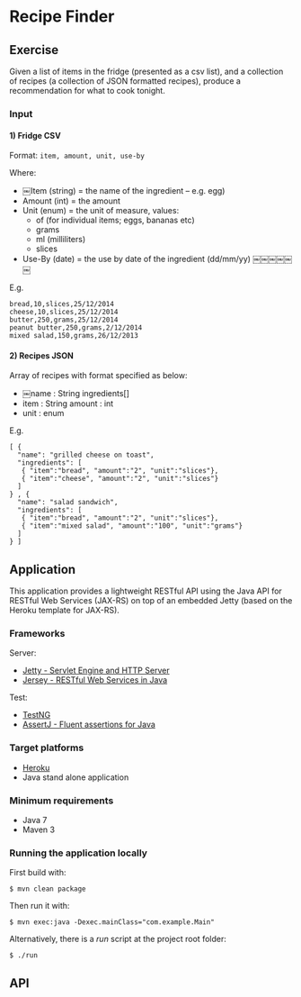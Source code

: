 # Recipe Finder

## Exercise

Given a list of items in the fridge (presented as a csv list), and a collection of recipes (a collection of JSON formatted recipes), produce a recommendation for what to cook tonight.


### Input
#### 1) Fridge CSVFormat: `item, amount, unit, use-by` 
Where:- ￼Item (string) = the name of the ingredient – e.g. egg) - Amount (int) = the amount- Unit (enum) = the unit of measure, values:	- of (for individual items; eggs, bananas etc) 
	- grams	- ml (milliliters)	- slices
- Use-By (date) = the use by date of the ingredient (dd/mm/yy)￼￼￼￼￼￼
E.g.
	bread,10,slices,25/12/2014	cheese,10,slices,25/12/2014	butter,250,grams,25/12/2014	peanut butter,250,grams,2/12/2014	mixed salad,150,grams,26/12/2013


#### 2) Recipes JSON
Array of recipes with format specified as below:
- ￼name : String ingredients[]- item : String amount : int - unit : enumE.g.
	[ {	  "name": "grilled cheese on toast",	  "ingredients": [	   { "item":"bread", "amount":"2", "unit":"slices"},	   { "item":"cheese", "amount":"2", "unit":"slices"}	  ]	} , {	  "name": "salad sandwich",	  "ingredients": [	   { "item":"bread", "amount":"2", "unit":"slices"},	   { "item":"mixed salad", "amount":"100", "unit":"grams"}	  ]	} ]


## Application

This application provides a lightweight RESTful API using the Java API for RESTful Web Services (JAX-RS) on top of an embedded Jetty (based on the Heroku template for JAX-RS).


### Frameworks

Server:

- [Jetty - Servlet Engine and HTTP Server](http://www.eclipse.org/jetty/)
- [Jersey - RESTful Web Services in Java](https://jersey.java.net/)

Test:

- [TestNG](http://testng.org/)
- [AssertJ - Fluent assertions for Java](http://joel-costigliola.github.io/assertj/index.html)

### Target platforms

- [Heroku](https://www.heroku.com/)
- Java stand alone application


### Minimum requirements

- Java 7
- Maven 3


### Running the application locally

First build with:

    $ mvn clean package

Then run it with:

    $ mvn exec:java -Dexec.mainClass="com.example.Main"
    
Alternatively, there is a *run* script at the project root folder:

	$ ./run


## API



